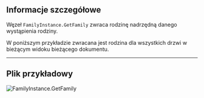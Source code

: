 ## Informacje szczegółowe
Węzeł `FamilyInstance.GetFamily` zwraca rodzinę nadrzędną danego wystąpienia rodziny.

W poniższym przykładzie zwracana jest rodzina dla wszystkich drzwi w bieżącym widoku bieżącego dokumentu.
___
## Plik przykładowy

![FamilyInstance.GetFamily](./Revit.Elements.FamilyInstance.GetFamily_img.jpg)
